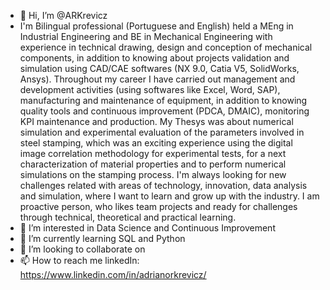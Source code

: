 - 👋 Hi, I’m @ARKrevicz
- I'm Bilingual professional (Portuguese and English) held a MEng in Industrial Engineering and BE in Mechanical Engineering with experience in technical drawing, design and conception of mechanical components, in addition to knowing about projects validation and simulation using CAD/CAE softwares (NX 9.0, Catia V5, SolidWorks, Ansys). 
Throughout my career I have carried out management and development activities (using softwares like Excel, Word, SAP), manufacturing and maintenance of equipment, in addition to knowing quality tools and continuous improvement (PDCA, DMAIC), monitoring KPI maintenance and production.
My Thesys was about numerical simulation and experimental evaluation of the parameters involved in steel stamping, which was an exciting experience using the digital image correlation methodology for experimental tests, for a next characterization of material properties and to perform numerical simulations on the stamping process.
I'm always looking for new challenges related with areas of technology, innovation, data analysis and simulation, where I want to learn and grow up with the industry. I am proactive person, who likes team projects and ready for challenges through technical, theoretical and practical learning.
- 👀 I’m interested in Data Science and Continuous Improvement
- 🌱 I’m currently learning SQL and Python
- 💞️ I’m looking to collaborate on 
- 📫 How to reach me linkedIn: https://www.linkedin.com/in/adrianorkrevicz/

<!---
ARKrevicz/ARKrevicz is a ✨ special ✨ repository because its `README.md` (this file) appears on your GitHub profile.
You can click the Preview link to take a look at your changes.
--->
